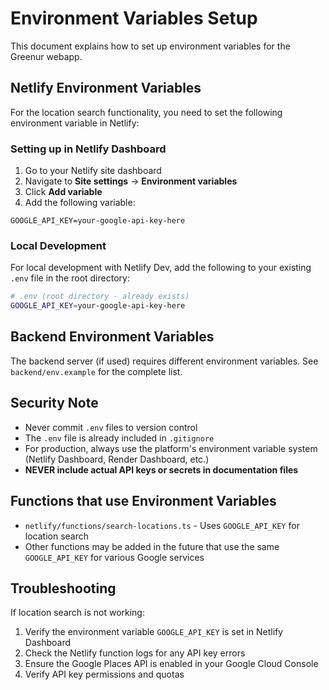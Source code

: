 # Environment Variables Setup

This document explains how to set up environment variables for the Greenur webapp.

## Netlify Environment Variables

For the location search functionality, you need to set the following environment variable in Netlify:

### Setting up in Netlify Dashboard

1. Go to your Netlify site dashboard
2. Navigate to **Site settings** → **Environment variables**
3. Click **Add variable**
4. Add the following variable:

```
GOOGLE_API_KEY=your-google-api-key-here
```

### Local Development

For local development with Netlify Dev, add the following to your existing `.env` file in the root directory:

```bash
# .env (root directory - already exists)
GOOGLE_API_KEY=your-google-api-key-here
```

## Backend Environment Variables

The backend server (if used) requires different environment variables. See `backend/env.example` for the complete list.

## Security Note

- Never commit `.env` files to version control
- The `.env` file is already included in `.gitignore`
- For production, always use the platform's environment variable system (Netlify Dashboard, Render Dashboard, etc.)
- **NEVER include actual API keys or secrets in documentation files**

## Functions that use Environment Variables

- `netlify/functions/search-locations.ts` - Uses `GOOGLE_API_KEY` for location search
- Other functions may be added in the future that use the same `GOOGLE_API_KEY` for various Google services

## Troubleshooting

If location search is not working:

1. Verify the environment variable `GOOGLE_API_KEY` is set in Netlify Dashboard
2. Check the Netlify function logs for any API key errors
3. Ensure the Google Places API is enabled in your Google Cloud Console
4. Verify API key permissions and quotas 